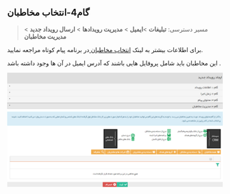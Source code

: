 ﻿## گام4-انتخاب مخاطبان

> مسیر دسترسی:  **تبلیغات** >**ایمیل** > **مدیریت رویدادها** > **ارسال رویداد جدید** > **مدیریت مخاطبان** 

برای اطلاعات بیشتر به لینک [انتخاب مخاطبان ](https://github.com/1stco/PayamGostarDocs/blob/master/help%202.5.4/Marketing/moshtarak-abzar/gam%20se/select-Audience.md)در برنامه پیام کوتاه مراجعه نمایید.


این مخاطبان باید شامل پروفایل هایی باشند که آدرس ایمیل در آن ها وجود داشته باشد .

![](advertising-sendingeventmail-fourthtstep.png)

